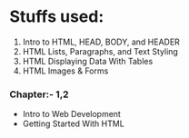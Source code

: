 # Stuffs used:

1. Intro to HTML, HEAD, BODY, and HEADER
2. HTML Lists, Paragraphs, and Text Styling
3. HTML Displaying Data With Tables
4. HTML Images & Forms

### Chapter:- 1,2
  *  Intro to Web Development
  *  Getting Started With HTML
